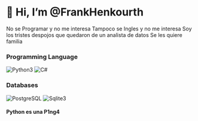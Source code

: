 # 👋 Hi, I’m @FrankHenkourth
No se Programar y no me interesa
Tampoco se Ingles y no me interesa
Soy los tristes despojos que quedaron de un analista de datos
Se les quiere familia

<!---
FrankHenkourth/FrankHenkourth is a ✨ special ✨ repository because its `README.md` (this file) appears on your GitHub profile.
You can click the Preview link to take a look at your changes.
--->

### Programming Language
![Python3](https://img.shields.io/badge/-Python-3776AB?logo=python&logoColor=white&style=for-the-badge)
![C#](https://img.shields.io/badge/-CSharp-3776AB?logo=csharp&logoColor=white&style=for-the-badge)

### Databases
![PostgreSQL](https://img.shields.io/badge/-PostgreSQL-336791?logo=postgresql&logoColor=white&style=for-the-badge)
![Sqlite3](https://img.shields.io/badge/-sqlite-336791?logo=sqlite&logoColor=white&style=for-the-badge)


#### Python es una P1ng4
